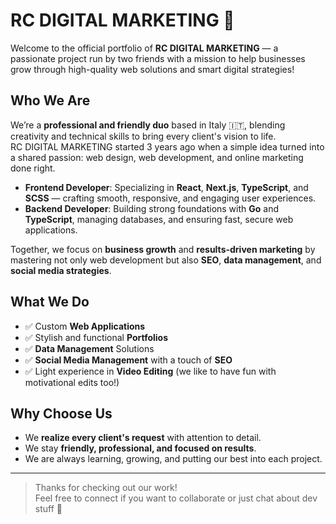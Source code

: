 # RC DIGITAL MARKETING 🚀

Welcome to the official portfolio of **RC DIGITAL MARKETING** — a passionate project run by two friends with a mission to help businesses grow through high-quality web solutions and smart digital strategies!

## Who We Are

We’re a **professional and friendly duo** based in Italy 🇮🇹, blending creativity and technical skills to bring every client's vision to life.  
RC DIGITAL MARKETING started 3 years ago when a simple idea turned into a shared passion: web design, web development, and online marketing done right.

- **Frontend Developer**: Specializing in **React**, **Next.js**, **TypeScript**, and **SCSS** — crafting smooth, responsive, and engaging user experiences.
- **Backend Developer**: Building strong foundations with **Go** and **TypeScript**, managing databases, and ensuring fast, secure web applications.

Together, we focus on **business growth** and **results-driven marketing** by mastering not only web development but also **SEO**, **data management**, and **social media strategies**.

## What We Do

- ✅ Custom **Web Applications**  
- ✅ Stylish and functional **Portfolios**  
- ✅ **Data Management** Solutions  
- ✅ **Social Media Management** with a touch of **SEO**  
- ✅ Light experience in **Video Editing** (we like to have fun with motivational edits too!)

## Why Choose Us

- We **realize every client's request** with attention to detail.
- We stay **friendly, professional, and focused on results**.
- We are always learning, growing, and putting our best into each project.

---

> Thanks for checking out our work!  
> Feel free to connect if you want to collaborate or just chat about dev stuff 🚀